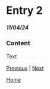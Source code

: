 # Entry 2
##### 11/04/24
### Content
Text

[Previous](entry01.md) | [Next](entry03.md)

[Home](../README.md)
